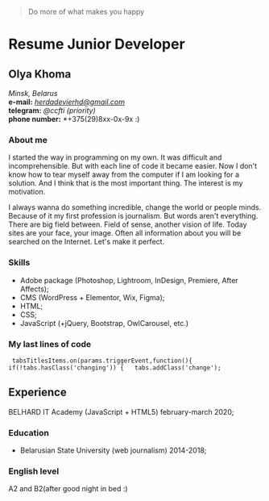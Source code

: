 >Do more of what makes you happy  

# Resume Junior Developer   
## Olya Khoma  
  
*Minsk, Belarus*  
**e-mail:** *herdadevierhd@gmail.com*  
**telegram:** *@ccfti (priority)*  
**phone number:** *+375(29)8xx-0x-9x :)

### About me  
I started the way in programming on my own.
It was difficult and incomprehensible. But with each line of code it became easier. Now I don't know how to tear myself away from the computer if I am looking for a solution. And I think that is the most important thing. The interest is my motivation.  
   
I always wanna do something incredible, change the world or people minds. Because of it my first profession is journalism. But words aren't everything. There are big field between. Field of sense, another vision of life. Today sites are your face, your image. Often all information about you will be searched on the Internet. Let's make it perfect. 


### Skills
- Adobe package (Photoshop, Lightroom, InDesign, Premiere, After Affects);
- CMS (WordPress + Elementor, Wix, Figma);
- HTML;
- CSS;
- JavaScript (+jQuery, Bootstrap, OwlCarousel, etc.)

### My last lines of code
` tabsTitlesItems.on(params.triggerEvent,function(){
                if(!tabs.hasClass('changing')) {  
                    tabs.addClass('change');`

## Experience
BELHARD IT Academy (JavaScript + HTML5) february-march 2020;
### Education 
- Belarusian State University (web journalism) 2014-2018;  
### English level  
A2 and B2(after good night in bed :)
